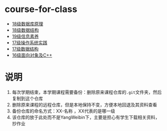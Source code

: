 # course-for-class   

- [18级数据库原理](./18-database-principle)    
- [18级数据结构](./18-data-structure)   
- [19级信息素养](./19-information-literacy-practice)   
- [17级操作系统实践](./17-Operating-System-Practice)  
- [17级数据结构](./17-data-structure)    
- [16级面向对象及C++](./16-object-oriented-programming-Cpp)  


# 说明   
1. 每次学期结束，本学期课程需要备份：删除原来课程仓库的`.git`文件夹，然后复制到这个仓库     
2. 删除原来课程的远程仓库，但是本地保持不变，方便本地回退及其资料查看   
3. 备份仓库的命名方式：XX-名称 ，XX代表的是哪一级   
4. 该仓库的放于此处而不是YangWeibin下，主要是担心有学生下载相关资料，抄作业   